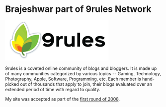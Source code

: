 # Brajeshwar part of 9rules Network

<img class="small right" src="/static/2008/9rules-logo.png" alt="9rules">

9rules is a coveted online community of blogs and bloggers. It is made up of many communities categorized by various topics -- Gaming, Technology, Photography, Apple, Software, Programming, etc. Each member is hand-picked out of thousands that apply to join, their blogs evaluated over an extended period of time with regard to quality.

My site was accepted as part of the <a href="http://blog.9rules.com/2008/05/round-6-accepted-sites/">first round of 2008</a>.